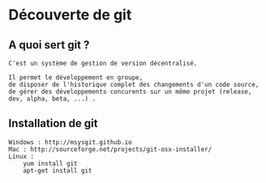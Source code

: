 # Découverte de git

## A quoi sert git ?
	C'est un système de gestion de version décentralisé.
	
	Il permet le développement en groupe,
	de disposer de l'historique complet des changements d'un code source,
	de gérer des développements concurents sur un même projet (release, dev, alpha, beta, ...) .
	

## Installation de git

	Windows : http://msysgit.github.io
	Mac : http://sourceforge.net/projects/git-osx-installer/
	Linux : 
		yum install git
		apt-get install git
		
	
